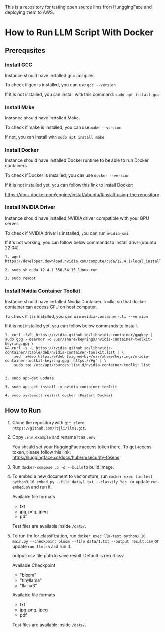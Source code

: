 This is a repository for testing open source llms from HunggingFace and deploying them to AWS.

# How to Run LLM Script With Docker

## Prerequsites

### Install GCC

Instance should have installed gcc compiler.

To check if gcc is installed, you can use ```gcc --version```

If it is not installed, you can install with this command: ```sudo apt install gcc```

### Install Make

Instance should have installed Make.

To check if make is installed, you can use ```make --version```

If not, you can install with ```sudo apt install make```

### Install Docker

Instance should have installed Docker runtime to be able to run Docker containers

To check if Docker is installed, you can use ```docker --version```

If it is not installed yet, you can follow this link to install Docker:

https://docs.docker.com/engine/install/ubuntu/#install-using-the-repository

### Install NVIDIA Driver

Instance should have installed NVIDIA driver compatible with your GPU server.

To check if NVIDIA driver is installed, you can run ```nvidia-smi```

If it's not working, you can follow below commands to install driver(ubuntu 22.04).


```
1. wget https://developer.download.nvidia.com/compute/cuda/12.4.1/local_installers/cuda_12.4.1_550.54.15_linux.run

2. sudo sh cuda_12.4.1_550.54.15_linux.run

3. sudo reboot
```

### Install Nvidia Container Toolkit

Instance should have installed Nvidia Container Toolkit so that docker container can access GPU on host computer.

To check if it is installed, you can use ```nvidia-container-cli --version```

If it is not installed yet, you can follow below commands to install.

```
1. curl -fsSL https://nvidia.github.io/libnvidia-container/gpgkey | sudo gpg --dearmor -o /usr/share/keyrings/nvidia-container-toolkit-keyring.gpg \
&& curl -s -L https://nvidia.github.io/libnvidia-container/stable/deb/nvidia-container-toolkit.list | \
    sed 's#deb https://#deb [signed-by=/usr/share/keyrings/nvidia-container-toolkit-keyring.gpg] https://#g' | \
    sudo tee /etc/apt/sources.list.d/nvidia-container-toolkit.list


2. sudo apt-get update

3. sudo apt-get install -y nvidia-container-toolkit

4. sudo systemctl restart docker (Restart Docker)

```

## How to Run

1. Clone the repository with ```git clone https://github.com/jtjli/llm1.git```.

2. Copy ```.env.example``` and rename it as ```.env```

    You should set your HuggingFace access token there.
    To get access token, please follow this link: https://huggingface.co/docs/hub/en/security-tokens

3. Run ```docker-compose up -d --build``` to build image.

4. To embed a new document to vector store, run ```docker exec llm-test python3.10 embed.py --file data/1.txt --classify Yes ``` or update ```run-embed.sh``` and run it.

    Available file formats
    - txt
    - jpg, png, jpeg
    - pdf

    Test files are available inside ```/data/```.


5. To run llm for classification, run ```docker exec llm-test python3.10 main.py --checkpoint bloom --file data/1.txt --output result.csv``` or update ```run-llm.sh``` and run it.

    output: csv file path to save result. Default is result.csv

    Available Checkpoint
    - "bloom"
    - "tinyllama"
    - "llama3"

    Available file formats
    - txt
    - jpg, png, jpeg
    - pdf

    Test files are available inside ```/data/```.